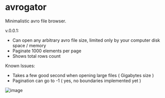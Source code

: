 # avrogator

Minimalistic avro file browser. 

v.0.0.1: 
* Can open any arbitrary avro file size, limited only by your computer disk space / memory
* Paginate 1000 elements per page
* Shows total rows count

Known Issues:
* Takes a few good second when opening large files ( Gigabytes size )
* Pagination can go to -1 ( yes, no boundaries implemented yet )

![image](https://github.com/user-attachments/assets/3301f2b4-81ab-4e62-b932-3376a4a7aa56)

